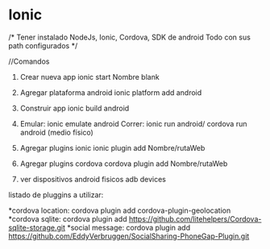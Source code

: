 # Ionic
/*
Tener instalado NodeJs, Ionic, Cordova, SDK de android
Todo con sus path configurados
*/

//Comandos
1. Crear nueva app
    ionic start Nombre blank

2. Agregar plataforma android
    ionic platform add android

3. Construir app
    ionic build android

4. Emular: ionic emulate android
   Correr: ionic run android/ cordova run android (medio físico)
   
5. Agregar plugins ionic
    ionic plugin add Nombre/rutaWeb

6. Agregar plugins cordova
    cordova plugin add Nombre/rutaWeb
    
7. ver dispositivos android fisicos
    adb devices
    
    
    
listado de pluggins a utilizar:

*cordova location: cordova plugin add cordova-plugin-geolocation
*cordova sqlite: cordova plugin add https://github.com/litehelpers/Cordova-sqlite-storage.git
*social message: cordova plugin add https://github.com/EddyVerbruggen/SocialSharing-PhoneGap-Plugin.git
    